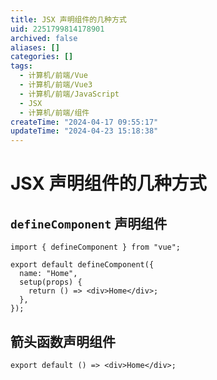 ```yaml
---
title: JSX 声明组件的几种方式
uid: 2251799814178901
archived: false
aliases: []
categories: []
tags:
  - 计算机/前端/Vue
  - 计算机/前端/Vue3
  - 计算机/前端/JavaScript
  - JSX
  - 计算机/前端/组件
createTime: "2024-04-17 09:55:17"
updateTime: "2024-04-23 15:18:38"
---
```


# JSX 声明组件的几种方式

## `defineComponent` 声明组件

```tsx
import { defineComponent } from "vue";

export default defineComponent({
  name: "Home",
  setup(props) {
    return () => <div>Home</div>;
  },
});
```

## 箭头函数声明组件

```tsx
export default () => <div>Home</div>;
```
